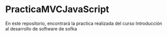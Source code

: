 # PracticaMVCJavaScript
En este repositorio, encontrará la practica realizada del curso Introducción al desarrollo de software de sofka
